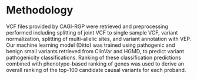 # Methodology

VCF files provided by CAGI-RGP were retrieved and preprocessing performed including splitting of joint VCF to single
sample VCF, variant normalization, splitting of multi-allelic sites, and variant annotation with VEP. Our machine
learning model (Ditto) was trained using pathogenic and benign small variants retrieved from ClinVar and HGMD, to
predict variant pathogenicity classifications. Ranking of these classification predictions combined with phenotype-based
ranking of genes was used to derive an overall ranking of the top-100 candidate causal variants for each proband.
